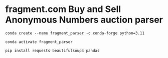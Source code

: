 # fragment.com Buy and Sell Anonymous Numbers auction parser

```
conda create --name fragment_parser -c conda-forge python=3.11

conda activate fragment_parser

pip install requests beautifulsoup4 pandas
```